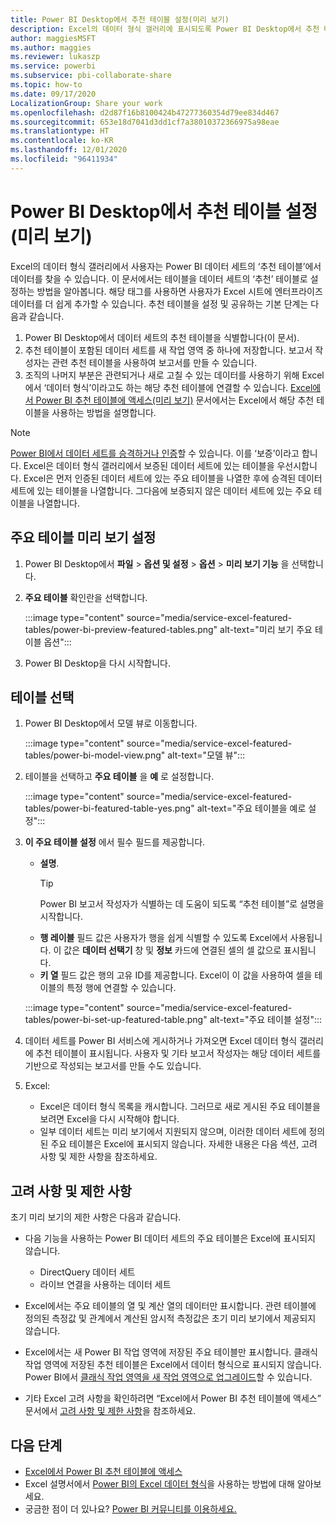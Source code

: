 ```yaml
---
title: Power BI Desktop에서 추천 테이블 설정(미리 보기)
description: Excel의 데이터 형식 갤러리에 표시되도록 Power BI Desktop에서 추천 테이블을 만듭니다.
author: maggiesMSFT
ms.author: maggies
ms.reviewer: lukaszp
ms.service: powerbi
ms.subservice: pbi-collaborate-share
ms.topic: how-to
ms.date: 09/17/2020
LocalizationGroup: Share your work
ms.openlocfilehash: d2d87f16b8100424b47277360354d79ee834d467
ms.sourcegitcommit: 653e18d7041d3dd1cf7a38010372366975a98eae
ms.translationtype: HT
ms.contentlocale: ko-KR
ms.lasthandoff: 12/01/2020
ms.locfileid: "96411934"
---
```

# <a name="set-featured-tables-in-power-bi-desktop-preview"></a>Power BI Desktop에서 추천 테이블 설정(미리 보기)

Excel의 데이터 형식 갤러리에서 사용자는 Power BI 데이터 세트의 ‘추천 테이블’에서 데이터를 찾을 수 있습니다. 이 문서에서는 테이블을 데이터 세트의 ‘추천’ 테이블로 설정하는 방법을 알아봅니다. 해당 태그를 사용하면 사용자가 Excel 시트에 엔터프라이즈 데이터를 더 쉽게 추가할 수 있습니다. 추천 테이블을 설정 및 공유하는 기본 단계는 다음과 같습니다.

1. Power BI Desktop에서 데이터 세트의 추천 테이블을 식별합니다(이 문서).
1. 추천 테이블이 포함된 데이터 세트를 새 작업 영역 중 하나에 저장합니다. 보고서 작성자는 관련 추천 테이블을 사용하여 보고서를 만들 수 있습니다. 
1. 조직의 나머지 부분은 관련되거나 새로 고칠 수 있는 데이터를 사용하기 위해 Excel에서 ‘데이터 형식’이라고도 하는 해당 추천 테이블에 연결할 수 있습니다. [Excel에서 Power BI 추천 테이블에 액세스(미리 보기)](service-excel-featured-tables.md) 문서에서는 Excel에서 해당 추천 테이블을 사용하는 방법을 설명합니다.

> [!NOTE]
> [Power BI에서 데이터 세트를 승격하거나 인증](../collaborate-share/service-endorse-content.md)할 수 있습니다. 이를 ‘보증’이라고 합니다. Excel은 데이터 형식 갤러리에서 보증된 데이터 세트에 있는 테이블을 우선시합니다. Excel은 먼저 인증된 데이터 세트에 있는 주요 테이블을 나열한 후에 승격된 데이터 세트에 있는 테이블을 나열합니다. 그다음에 보증되지 않은 데이터 세트에 있는 주요 테이블을 나열합니다. 

## <a name="turn-on-the-featured-table-preview"></a>주요 테이블 미리 보기 설정

1. Power BI Desktop에서 **파일** > **옵션 및 설정** > **옵션** > **미리 보기 기능** 을 선택합니다.
2. **주요 테이블** 확인란을 선택합니다.

    :::image type="content" source="media/service-excel-featured-tables/power-bi-preview-featured-tables.png" alt-text="미리 보기 주요 테이블 옵션":::

3. Power BI Desktop을 다시 시작합니다.

## <a name="select-a-table"></a>테이블 선택

1. Power BI Desktop에서 모델 뷰로 이동합니다.

    :::image type="content" source="media/service-excel-featured-tables/power-bi-model-view.png" alt-text="모델 뷰":::
 
2. 테이블을 선택하고 **주요 테이블** 을 **예** 로 설정합니다.

    :::image type="content" source="media/service-excel-featured-tables/power-bi-featured-table-yes.png" alt-text="주요 테이블을 예로 설정":::

4. **이 주요 테이블 설정** 에서 필수 필드를 제공합니다.

    - **설명**. 
        > [!TIP]
        > Power BI 보고서 작성자가 식별하는 데 도움이 되도록 “추천 테이블”로 설명을 시작합니다.
    - **행 레이블** 필드 값은 사용자가 행을 쉽게 식별할 수 있도록 Excel에서 사용됩니다. 이 값은 **데이터 선택기** 창 및 **정보** 카드에 연결된 셀의 셀 값으로 표시됩니다. 
    - **키 열** 필드 값은 행의 고유 ID를 제공합니다. Excel이 이 값을 사용하여 셀을 테이블의 특정 행에 연결할 수 있습니다.

    :::image type="content" source="media/service-excel-featured-tables/power-bi-set-up-featured-table.png" alt-text="주요 테이블 설정":::

1. 데이터 세트를 Power BI 서비스에 게시하거나 가져오면 Excel 데이터 형식 갤러리에 추천 테이블이 표시됩니다. 사용자 및 기타 보고서 작성자는 해당 데이터 세트를 기반으로 작성되는 보고서를 만들 수도 있습니다.

1. Excel: 
    - Excel은 데이터 형식 목록을 캐시합니다. 그러므로 새로 게시된 주요 테이블을 보려면 Excel을 다시 시작해야 합니다.
    - 일부 데이터 세트는 미리 보기에서 지원되지 않으며, 이러한 데이터 세트에 정의된 주요 테이블은 Excel에 표시되지 않습니다. 자세한 내용은 다음 섹션, 고려 사항 및 제한 사항을 참조하세요.

## <a name="considerations-and-limitations"></a>고려 사항 및 제한 사항

초기 미리 보기의 제한 사항은 다음과 같습니다.

- 다음 기능을 사용하는 Power BI 데이터 세트의 주요 테이블은 Excel에 표시되지 않습니다.

    - DirectQuery 데이터 세트
    - 라이브 연결을 사용하는 데이터 세트

- Excel에서는 주요 테이블의 열 및 계산 열의 데이터만 표시합니다. 관련 테이블에 정의된 측정값 및 관계에서 계산된 암시적 측정값은 초기 미리 보기에서 제공되지 않습니다.
- Excel에서는 새 Power BI 작업 영역에 저장된 주요 테이블만 표시합니다. 클래식 작업 영역에 저장된 추천 테이블은 Excel에서 데이터 형식으로 표시되지 않습니다. Power BI에서 [클래식 작업 영역을 새 작업 영역으로 업그레이드](service-upgrade-workspaces.md)할 수 있습니다.
- 기타 Excel 고려 사항을 확인하려면 “Excel에서 Power BI 추천 테이블에 액세스” 문서에서 [고려 사항 및 제한 사항](service-excel-featured-tables.md#considerations-and-limitations)을 참조하세요.

## <a name="next-steps"></a>다음 단계

- [Excel에서 Power BI 추천 테이블에 액세스](service-excel-featured-tables.md)
- Excel 설명서에서 [Power BI의 Excel 데이터 형식](https://support.office.com/article/use-excel-data-types-from-power-bi-preview-cd8938ce-f963-444d-b82a-7140848241e9)을 사용하는 방법에 대해 알아보세요.
- 궁금한 점이 더 있나요? [Power BI 커뮤니티를 이용하세요.](https://community.powerbi.com/)

